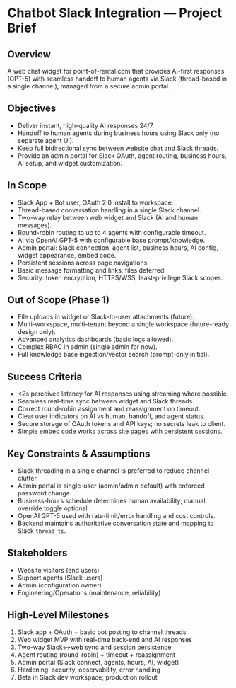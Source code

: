 # Chatbot Slack Integration — Project Brief

## Overview
A web chat widget for point-of-rental.com that provides AI-first responses (GPT-5) with seamless handoff to human agents via Slack (thread-based in a single channel), managed from a secure admin portal.

## Objectives
- Deliver instant, high-quality AI responses 24/7.
- Handoff to human agents during business hours using Slack only (no separate agent UI).
- Keep full bidirectional sync between website chat and Slack threads.
- Provide an admin portal for Slack OAuth, agent routing, business hours, AI setup, and widget customization.

## In Scope
- Slack App + Bot user, OAuth 2.0 install to workspace.
- Thread-based conversation handling in a single Slack channel.
- Two-way relay between web widget and Slack (AI and human messages).
- Round-robin routing to up to 4 agents with configurable timeout.
- AI via OpenAI GPT-5 with configurable base prompt/knowledge.
- Admin portal: Slack connection, agent list, business hours, AI config, widget appearance, embed code.
- Persistent sessions across page navigations.
- Basic message formatting and links; files deferred.
- Security: token encryption, HTTPS/WSS, least-privilege Slack scopes.

## Out of Scope (Phase 1)
- File uploads in widget or Slack-to-user attachments (future).
- Multi-workspace, multi-tenant beyond a single workspace (future-ready design only).
- Advanced analytics dashboards (basic logs allowed).
- Complex RBAC in admin (single admin for now).
- Full knowledge base ingestion/vector search (prompt-only initial).

## Success Criteria
- <2s perceived latency for AI responses using streaming where possible.
- Seamless real-time sync between widget and Slack threads.
- Correct round-robin assignment and reassignment on timeout.
- Clear user indicators on AI vs human, handoff, and agent status.
- Secure storage of OAuth tokens and API keys; no secrets leak to client.
- Simple embed code works across site pages with persistent sessions.

## Key Constraints & Assumptions
- Slack threading in a single channel is preferred to reduce channel clutter.
- Admin portal is single-user (admin/admin default) with enforced password change.
- Business-hours schedule determines human availability; manual override toggle optional.
- OpenAI GPT-5 used with rate-limit/error handling and cost controls.
- Backend maintains authoritative conversation state and mapping to Slack `thread_ts`.

## Stakeholders
- Website visitors (end users)
- Support agents (Slack users)
- Admin (configuration owner)
- Engineering/Operations (maintenance, reliability)

## High-Level Milestones
1. Slack app + OAuth + basic bot posting to channel threads
2. Web widget MVP with real-time back-end and AI responses
3. Two-way Slack↔web sync and session persistence
4. Agent routing (round-robin) + timeout + reassignment
5. Admin portal (Slack connect, agents, hours, AI, widget)
6. Hardening: security, observability, error handling
7. Beta in Slack dev workspace; production rollout
